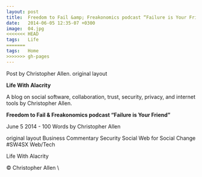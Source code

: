 ```yaml
---
layout: post
title:  Freedom to Fail &amp; Freakonomics podcast “Failure is Your Friend"
date:   2014-06-05 12:35-07 +0300
image:  04.jpg
<<<<<<< HEAD
tags:   Life
=======
tags:   Home
>>>>>>> gh-pages
---
```


Post by Christopher Allen. original layout


**Life With Alacrity**

A blog on social software, collaboration, trust, security, privacy, and internet tools by Christopher Allen.

**Freedom to Fail & Freakonomics podcast “Failure is Your Friend”**

June 5 2014 - 100 Words
by Christopher Allen

original layout
Business Commentary Security Social Web for Social Change #SW4SX Web/Tech

Life With Alacrity

© Christopher Allen
\
